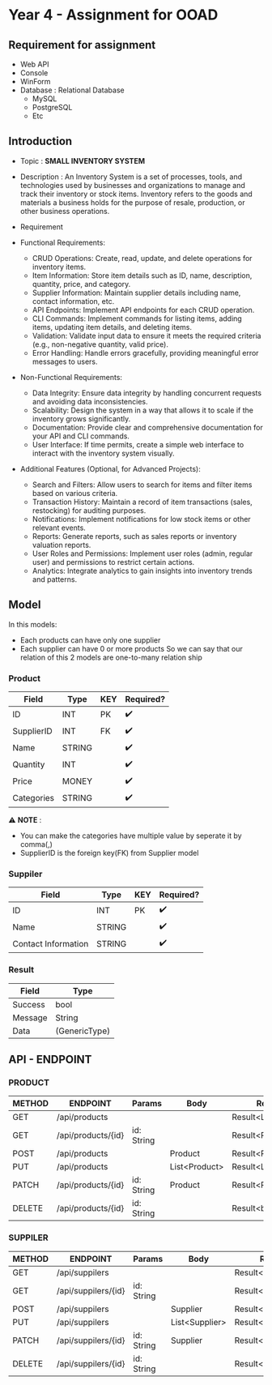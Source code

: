 # Year 4 - Assignment for OOAD

## Requirement for assignment

- Web API
- Console
- WinForm
- Database : Relational Database
  - MySQL
  - PostgreSQL
  - Etc

## Introduction

- Topic : **SMALL INVENTORY SYSTEM**

- Description : An Inventory System is a set of processes, tools, and technologies used by businesses and organizations to manage and track their inventory or stock items. Inventory refers to the goods and materials a business holds for the purpose of resale, production, or other business operations.

- Requirement

* Functional Requirements:

  - CRUD Operations:
    Create, read, update, and delete operations for inventory items.
  - Item Information:
    Store item details such as ID, name, description, quantity, price, and category.
  - Supplier Information:
    Maintain supplier details including name, contact information, etc.
  - API Endpoints:
    Implement API endpoints for each CRUD operation.
  - CLI Commands:
    Implement commands for listing items, adding items, updating item details, and deleting items.
  - Validation:
    Validate input data to ensure it meets the required criteria (e.g., non-negative quantity, valid price).
  - Error Handling:
    Handle errors gracefully, providing meaningful error messages to users.

* Non-Functional Requirements:

  - Data Integrity:
    Ensure data integrity by handling concurrent requests and avoiding data inconsistencies.
  - Scalability:
    Design the system in a way that allows it to scale if the inventory grows significantly.
  - Documentation:
    Provide clear and comprehensive documentation for your API and CLI commands.
  - User Interface:
    If time permits, create a simple web interface to interact with the inventory system visually.

* Additional Features (Optional, for Advanced Projects):

  - Search and Filters:
    Allow users to search for items and filter items based on various criteria.
  - Transaction History:
    Maintain a record of item transactions (sales, restocking) for auditing purposes.
  - Notifications:
    Implement notifications for low stock items or other relevant events.
  - Reports:
    Generate reports, such as sales reports or inventory valuation reports.
  - User Roles and Permissions:
    Implement user roles (admin, regular user) and permissions to restrict certain actions.
  - Analytics:
    Integrate analytics to gain insights into inventory trends and patterns.

## Model

In this models:
- Each products can have only one supplier
- Each supplier can have 0 or more products
So we can say that our relation of this 2 models are one-to-many relation ship

### Product

| Field      | Type   | KEY | Required?          |
| ---------- | ------ | --- | ------------------ |
| ID         | INT    | PK  | :heavy_check_mark: |
| SupplierID | INT    | FK  | :heavy_check_mark: |
| Name       | STRING |     | :heavy_check_mark: |
| Quantity   | INT    |     | :heavy_check_mark: |
| Price      | MONEY  |     | :heavy_check_mark: |
| Categories | STRING |     | :heavy_check_mark: |

:warning: **NOTE** : 

- You can make the categories have multiple value by seperate it by comma(,)
- SupplierID is the foreign key(FK) from Supplier model 

### Suppiler

| Field               | Type   | KEY | Required?          |
| ------------------- | ------ | --- | ------------------ |
| ID                  | INT    | PK  | :heavy_check_mark: |
| Name                | STRING |     | :heavy_check_mark: |
| Contact Information | STRING |     | :heavy_check_mark: |

### Result

| Field   | Type          |
| ------- | ------------- |
| Success | bool          |
| Message | String        |
| Data    | (GenericType) |

## API - ENDPOINT

### PRODUCT

| METHOD | ENDPOINT           | Params     | Body           | Response                |
| ------ | ------------------ | ---------- | -------------- | ----------------------- |
| GET    | /api/products      |            |                | Result\<List\<Product>> |
| GET    | /api/products/{id} | id: String |                | Result<Product?>        |
| POST   | /api/products      |            | Product        | Result\<Product?>       |
| PUT    | /api/products      |            | List\<Product> | Result\<List\<Product>> |
| PATCH  | /api/products/{id} | id: String | Product        | Result\<Product?>       |
| DELETE | /api/products/{id} | id: String |                | Result\<bool>           |

### SUPPILER

| METHOD | ENDPOINT            | Params     | Body            | Response                 |
| ------ | ------------------- | ---------- | --------------- | ------------------------ |
| GET    | /api/suppilers      |            |                 | Result\<List\<Supplier>> |
| GET    | /api/suppilers/{id} | id: String |                 | Result<Supplier?>        |
| POST   | /api/suppilers      |            | Supplier        | Result\<Supplier?>       |
| PUT    | /api/suppilers      |            | List\<Supplier> | Result\<List\<Supplier>> |
| PATCH  | /api/suppilers/{id} | id: String | Supplier        | Result\<Supplier?>       |
| DELETE | /api/suppilers/{id} | id: String |                 | Result\<bool>            |
